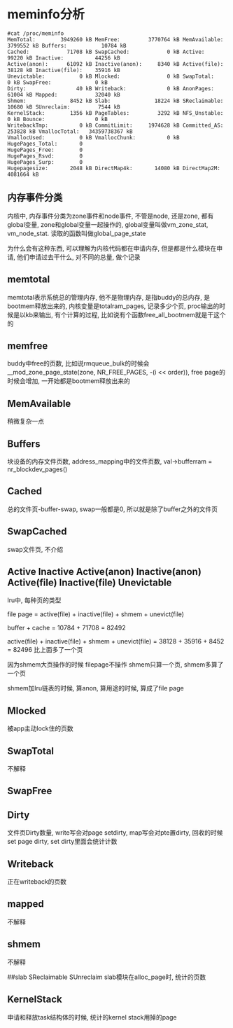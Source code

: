 # meminfo分析
```
#cat /proc/meminfo
MemTotal:        3949260 kB MemFree:         3770764 kB MemAvailable:    3799552 kB Buffers:           10784 kB
Cached:            71708 kB SwapCached:            0 kB Active:            99220 kB Inactive:          44256 kB
Active(anon):      61092 kB Inactive(anon):     8340 kB Active(file):      38128 kB Inactive(file):    35916 kB
Unevictable:           0 kB Mlocked:               0 kB SwapTotal:             0 kB SwapFree:              0 kB
Dirty:                40 kB Writeback:             0 kB AnonPages:         61004 kB Mapped:            32040 kB
Shmem:              8452 kB Slab:              18224 kB SReclaimable:      10680 kB SUnreclaim:         7544 kB
KernelStack:        1356 kB PageTables:         3292 kB NFS_Unstable:          0 kB Bounce:                0 kB
WritebackTmp:          0 kB CommitLimit:     1974628 kB Committed_AS:     253828 kB VmallocTotal:   34359738367 kB
VmallocUsed:           0 kB VmallocChunk:          0 kB
HugePages_Total:       0
HugePages_Free:        0
HugePages_Rsvd:        0
HugePages_Surp:        0
Hugepagesize:       2048 kB DirectMap4k:       14080 kB DirectMap2M:     4081664 kB
```
## 内存事件分类
内核中, 内存事件分类为zone事件和node事件, 不管是node, 还是zone, 都有global变量, zone和global变量一起操作的, global变量叫做vm_zone_stat, vm_node_stat. 读取的函数叫做global_page_state

为什么会有这种东西, 可以理解为内核代码都在申请内存, 但是都是什么模块在申请, 他们申请过去干什么, 对不同的总量, 做个记录

## memtotal
memtotal表示系统总的管理内存, 他不是物理内存, 是指buddy的总内存, 是bootmem释放出来的, 内核变量是totalram_pages, 记录多少个页, proc输出的时候是以kb来输出, 有个计算的过程, 比如说有个函数free_all_bootmem就是干这个的

## memfree
buddy中free的页数, 比如说rmqueue_bulk的时候会__mod_zone_page_state(zone, NR_FREE_PAGES, -(i << order)), free page的时候会增加, 一开始都是bootmem释放出来的

## MemAvailable
稍微复杂一点

## Buffers
块设备的内存文件页数, address_mapping中的文件页数, val->bufferram = nr_blockdev_pages()

## Cached
总的文件页-buffer-swap, swap一般都是0, 所以就是除了buffer之外的文件页

## SwapCached
swap文件页, 不介绍

## Active Inactive Active(anon)  Inactive(anon) Active(file) Inactive(file) Unevictable
lru中, 每种页的类型

file page = active(file) + inactive(file) + shmem + unevict(file)

buffer + cache = 10784 + 71708 = 82492

active(file) + inactive(file) + shmem + unevict(file) = 38128 + 35916 + 8452 = 82496 比上面多了一个页

因为shmem大页操作的时候 filepage不操作 shmem只算一个页, shmem多算了一个页

shmem加lru链表的时候, 算anon, 算用途的时候, 算成了file page

## Mlocked
被app主动lock住的页数

## SwapTotal
不解释

## SwapFree

## Dirty
文件页Dirty数量, write写会对page setdirty, map写会对pte置dirty, 回收的时候set page dirty, set dirty里面会统计计数

## Writeback
正在writeback的页数

## mapped
不解释

## shmem
不解释

##slab SReclaimable SUnreclaim
slab模块在alloc_page时, 统计的页数

## KernelStack
申请和释放task结构体的时候, 统计的kernel stack用掉的page
